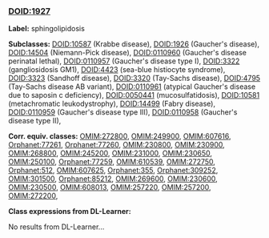 
### [DOID:1927](http://purl.obolibrary.org/obo/DOID_1927)
**Label:** sphingolipidosis

**Subclasses:** [DOID:10587](http://purl.obolibrary.org/obo/DOID_10587) (Krabbe disease), [DOID:1926](http://purl.obolibrary.org/obo/DOID_1926) (Gaucher's disease), [DOID:14504](http://purl.obolibrary.org/obo/DOID_14504) (Niemann-Pick disease), [DOID:0110960](http://purl.obolibrary.org/obo/DOID_0110960) (Gaucher's disease perinatal lethal), [DOID:0110957](http://purl.obolibrary.org/obo/DOID_0110957) (Gaucher's disease type I), [DOID:3322](http://purl.obolibrary.org/obo/DOID_3322) (gangliosidosis GM1), [DOID:4423](http://purl.obolibrary.org/obo/DOID_4423) (sea-blue histiocyte syndrome), [DOID:3323](http://purl.obolibrary.org/obo/DOID_3323) (Sandhoff disease), [DOID:3320](http://purl.obolibrary.org/obo/DOID_3320) (Tay-Sachs disease), [DOID:4795](http://purl.obolibrary.org/obo/DOID_4795) (Tay-Sachs disease AB variant), [DOID:0110961](http://purl.obolibrary.org/obo/DOID_0110961) (atypical Gaucher's disease due to saposin c deficiency), [DOID:0050441](http://purl.obolibrary.org/obo/DOID_0050441) (mucosulfatidosis), [DOID:10581](http://purl.obolibrary.org/obo/DOID_10581) (metachromatic leukodystrophy), [DOID:14499](http://purl.obolibrary.org/obo/DOID_14499) (Fabry disease), [DOID:0110959](http://purl.obolibrary.org/obo/DOID_0110959) (Gaucher's disease type III), [DOID:0110958](http://purl.obolibrary.org/obo/DOID_0110958) (Gaucher's disease type II), 

**Corr. equiv. classes:** [OMIM:272800](http://purl.obolibrary.org/obo/OMIM_272800), [OMIM:249900](http://purl.obolibrary.org/obo/OMIM_249900), [OMIM:607616](http://purl.obolibrary.org/obo/OMIM_607616), [Orphanet:77261](http://www.orpha.net/ORDO/Orphanet_77261), [Orphanet:77260](http://www.orpha.net/ORDO/Orphanet_77260), [OMIM:230800](http://purl.obolibrary.org/obo/OMIM_230800), [OMIM:230900](http://purl.obolibrary.org/obo/OMIM_230900), [OMIM:268800](http://purl.obolibrary.org/obo/OMIM_268800), [OMIM:245200](http://purl.obolibrary.org/obo/OMIM_245200), [OMIM:231000](http://purl.obolibrary.org/obo/OMIM_231000), [OMIM:230650](http://purl.obolibrary.org/obo/OMIM_230650), [OMIM:250100](http://purl.obolibrary.org/obo/OMIM_250100), [Orphanet:77259](http://www.orpha.net/ORDO/Orphanet_77259), [OMIM:610539](http://purl.obolibrary.org/obo/OMIM_610539), [OMIM:272750](http://purl.obolibrary.org/obo/OMIM_272750), [Orphanet:512](http://www.orpha.net/ORDO/Orphanet_512), [OMIM:607625](http://purl.obolibrary.org/obo/OMIM_607625), [Orphanet:355](http://www.orpha.net/ORDO/Orphanet_355), [Orphanet:309252](http://www.orpha.net/ORDO/Orphanet_309252), [OMIM:301500](http://purl.obolibrary.org/obo/OMIM_301500), [Orphanet:85212](http://www.orpha.net/ORDO/Orphanet_85212), [OMIM:269600](http://purl.obolibrary.org/obo/OMIM_269600), [OMIM:230600](http://purl.obolibrary.org/obo/OMIM_230600), [OMIM:230500](http://purl.obolibrary.org/obo/OMIM_230500), [OMIM:608013](http://purl.obolibrary.org/obo/OMIM_608013), [OMIM:257220](http://purl.obolibrary.org/obo/OMIM_257220), [OMIM:257200](http://purl.obolibrary.org/obo/OMIM_257200), [OMIM:272200](http://purl.obolibrary.org/obo/OMIM_272200), 

**Class expressions from DL-Learner:**

No results from DL-Learner...




